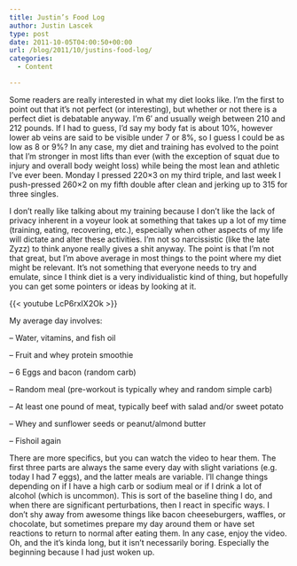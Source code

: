 ```yaml
---
title: Justin’s Food Log
author: Justin Lascek
type: post
date: 2011-10-05T04:00:50+00:00
url: /blog/2011/10/justins-food-log/
categories:
  - Content

---
```

Some readers are really interested in what my diet looks like. I&#8217;m the first to point out that it&#8217;s not perfect (or interesting), but whether or not there is a perfect diet is debatable anyway. I&#8217;m 6&#8242; and usually weigh between 210 and 212 pounds. If I had to guess, I&#8217;d say my body fat is about 10%, however lower ab veins are said to be visible under 7 or 8%, so I guess I could be as low as 8 or 9%? In any case, my diet and training has evolved to the point that I&#8217;m stronger in most lifts than ever (with the exception of squat due to injury and overall body weight loss) while being the most lean and athletic I&#8217;ve ever been. Monday I pressed 220&#215;3 on my third triple, and last week I push-pressed 260&#215;2 on my fifth double after clean and jerking up to 315 for three singles.
  

  
I don&#8217;t really like talking about my training because I don&#8217;t like the lack of privacy inherent in a voyeur look at something that takes up a lot of my time (training, eating, recovering, etc.), especially when other aspects of my life will dictate and alter these activities. I&#8217;m not so narcissistic (like the late Zyzz) to think anyone really gives a shit anyway. The point is that I&#8217;m not that great, but I&#8217;m above average in most things to the point where my diet might be relevant. It&#8217;s not something that everyone needs to try and emulate, since I think diet is a very individualistic kind of thing, but hopefully you can get some pointers or ideas by looking at it.
  

  
{{< youtube LcP6rxIX2Ok >}}
  

  
My average day involves:
  
&#8211; Water, vitamins, and fish oil
  
&#8211; Fruit and whey protein smoothie
  
&#8211; 6 Eggs and bacon (random carb)
  
&#8211; Random meal (pre-workout is typically whey and random simple carb)
  
&#8211; At least one pound of meat, typically beef with salad and/or sweet potato
  
&#8211; Whey and sunflower seeds or peanut/almond butter
  
&#8211; Fishoil again
  

  
There are more specifics, but you can watch the video to hear them. The first three parts are always the same every day with slight variations (e.g. today I had 7 eggs), and the latter meals are variable. I&#8217;ll change things depending on if I have a high carb or sodium meal or if I drink a lot of alcohol (which is uncommon). This is sort of the baseline thing I do, and when there are significant perturbations, then I react in specific ways. I don&#8217;t shy away from awesome things like bacon cheeseburgers, waffles, or chocolate, but sometimes prepare my day around them or have set reactions to return to normal after eating them. In any case, enjoy the video. Oh, and the it&#8217;s kinda long, but it isn&#8217;t necessarily boring. Especially the beginning because I had just woken up.
